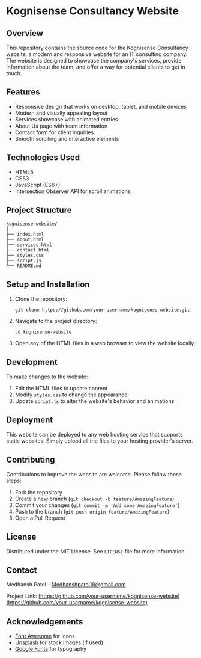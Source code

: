 # Kognisense Consultancy Website

## Overview

This repository contains the source code for the Kognisense Consultancy website, a modern and responsive website for an IT consulting company. The website is designed to showcase the company's services, provide information about the team, and offer a way for potential clients to get in touch.

## Features

- Responsive design that works on desktop, tablet, and mobile devices
- Modern and visually appealing layout
- Services showcase with animated entries
- About Us page with team information
- Contact form for client inquiries
- Smooth scrolling and interactive elements

## Technologies Used

- HTML5
- CSS3
- JavaScript (ES6+)
- Intersection Observer API for scroll animations

## Project Structure

```
kognisense-website/
│
├── index.html
├── about.html
├── services.html
├── contact.html
├── styles.css
├── script.js
└── README.md
```

## Setup and Installation

1. Clone the repository:
   ```
   git clone https://github.com/your-username/kognisense-website.git
   ```
2. Navigate to the project directory:
   ```
   cd kognisense-website
   ```
3. Open any of the HTML files in a web browser to view the website locally.

## Development

To make changes to the website:

1. Edit the HTML files to update content
2. Modify `styles.css` to change the appearance
3. Update `script.js` to alter the website's behavior and animations

## Deployment

This website can be deployed to any web hosting service that supports static websites. Simply upload all the files to your hosting provider's server.

## Contributing

Contributions to improve the website are welcome. Please follow these steps:

1. Fork the repository
2. Create a new branch (`git checkout -b feature/AmazingFeature`)
3. Commit your changes (`git commit -m 'Add some AmazingFeature'`)
4. Push to the branch (`git push origin feature/AmazingFeature`)
5. Open a Pull Request

## License

Distributed under the MIT License. See `LICENSE` file for more information.

## Contact

Medhansh Patel - Medhanshpatel18@gmail.com

Project Link: [https://github.com/your-username/kognisense-website](https://github.com/your-username/kognisense-website)

## Acknowledgements

- [Font Awesome](https://fontawesome.com) for icons
- [Unsplash](https://unsplash.com) for stock images (if used)
- [Google Fonts](https://fonts.google.com) for typography
